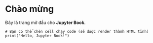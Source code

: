 # Chào mừng

Đây là trang mở đầu cho **Jupyter Book**.

```{code-cell}
# Bạn có thể chèn cell chạy code (sẽ được render thành HTML tĩnh)
print("Hello, Jupyter Book!")
